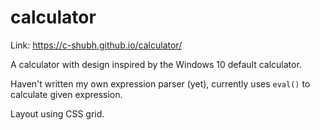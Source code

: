 # calculator
Link: https://c-shubh.github.io/calculator/

A calculator with design inspired by the Windows 10 default calculator.

Haven't written my own expression parser (yet), currently uses `eval()` to calculate given expression.

Layout using CSS grid.
